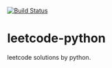 [![Build Status](https://travis-ci.com/daydaychallenge/leetcode-python.svg?branch=master)](https://travis-ci.com/daydaychallenge/leetcode-python)

# leetcode-python

leetcode solutions by python.
